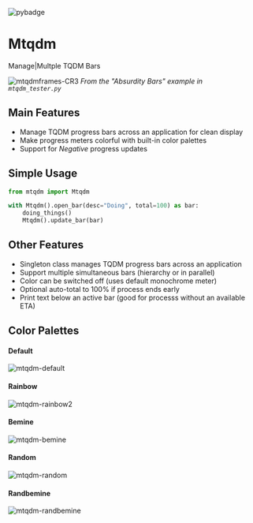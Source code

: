 ![pybadge](https://img.shields.io/badge/Python-3.10.9-4380b0)

# Mtqdm
 Manage|Multple TQDM Bars

![mtqdmframes-CR3](https://github.com/jhogsett/Mtqdm/assets/825994/cd9676e4-6a9f-4b78-aec5-ae9cdfb407a2)
_From the "Absurdity Bars" example in `mtqdm_tester.py`_

## Main Features
* Manage TQDM progress bars across an application for clean display
* Make progress meters colorful with built-in color palettes
* Support for _Negative_ progress updates

## Simple Usage

```python
from mtqdm import Mtqdm

with Mtqdm().open_bar(desc="Doing", total=100) as bar:
    doing_things()
    Mtqdm().update_bar(bar)
```

## Other Features
* Singleton class manages TQDM progress bars across an application
* Support multiple simultaneous bars (hierarchy or in parallel)
* Color can be switched off (uses default monochrome meter)
* Optional auto-total to 100% if process ends early
* Print text below an active bar (good for processs without an available ETA)

## Color Palettes

#### Default
![mtqdm-default](https://github.com/jhogsett/Mtqdm/assets/825994/4b2181fa-41e6-4fe0-8327-9b42ead4d59f)

#### Rainbow
![mtqdm-rainbow2](https://github.com/jhogsett/Mtqdm/assets/825994/d5eb571f-823c-43e4-b735-fb433c65438f)

#### Bemine
![mtqdm-bemine](https://github.com/jhogsett/Mtqdm/assets/825994/7c24827d-7fa4-4c5c-8f3e-a8e43d5e337d)

#### Random
![mtqdm-random](https://github.com/jhogsett/Mtqdm/assets/825994/dcdcd1c2-bb16-4849-b9da-aa21545e7a41)

#### Randbemine
![mtqdm-randbemine](https://github.com/jhogsett/Mtqdm/assets/825994/afa4bd6c-0b0c-444c-bc7f-9bd924e3ca2c)
